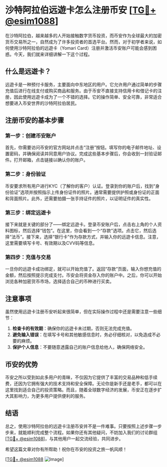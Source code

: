 # 沙特阿拉伯远遊卡怎么注册币安 [[TG💪+ @esim1088](https://t.me/s/esim1088)]

在沙特阿拉伯，越来越多的人开始接触数字货币投资，而币安作为全球最大的加密货币交易所之一，自然成为了许多投资者的首选平台。然而，对于初学者来说，如何使用沙特阿拉伯的远遊卡（Yomari Card）注册并激活币安账户可能会感到困惑。今天，我们就来详细讲解一下这个过程。

## 什么是远遊卡？

远遊卡是一种预付卡服务，主要面向中东地区的用户。它允许用户通过简单的步骤充值后进行在线支付或购买商品和服务。由于币安不直接支持信用卡和借记卡的注册，因此使用远遊卡成为了一个不错的选择。它的操作简单、安全可靠，非常适合想要进入币安世界的沙特阿拉伯居民。

## 注册币安的基本步骤

### 第一步：创建币安账户

首先，你需要访问币安的官方网站并点击“注册”按钮。填写你的电子邮件地址、设置密码，并确保阅读并同意用户协议。完成这些基本步骤后，你会收到一封验证邮件。打开邮箱，点击链接以确认你的账户。

### 第二步：身份验证

币安要求所有用户进行KYC（了解你的客户）认证。登录到你的账户后，找到“身份验证”选项并按照指示上传身份证件的照片。通常需要提供护照或身份证的正面和背面照片。此外，还需要拍摄一张手持证件的照片，以证明证件的真实性。

### 第三步：绑定远遊卡

接下来就是关键的部分了——绑定远遊卡。登录币安账户后，点击右上角的个人资料图标，然后选择“钱包”。在这里，你会看到一个“存款”选项。点击它，然后选择“法币”。接下来，选择“银行卡”作为存款方式，并输入你的远遊卡信息。注意，这里需要填写卡号、有效期以及CVV码等信息。

### 第四步：充值与交易

一旦你的远遊卡成功绑定，就可以开始充值了。返回“存款”页面，输入你想充值的金额，然后按照提示完成支付。币安会将资金存入你的账户中。之后，你可以开始浏览各种加密货币市场，选择适合自己的币种进行买卖。

## 注意事项

虽然使用远遊卡注册币安听起来很简单，但在实际操作过程中还是需要注意一些细节：

1. **检查卡的有效期**：确保你的远遊卡未过期，否则无法完成充值。
2. **避免输入错误**：在填写卡号和其他敏感信息时，务必仔细核对，以免造成不必要的麻烦。
3. **保护个人信息**：不要随意透露自己的账户信息给他人，确保网络安全。

## 币安的优势

币安之所以受到如此多用户的青睐，不仅因为它提供了丰富的交易品种和低手续费，还因为它拥有强大的技术支持和安全保障。无论你是新手还是老手，都可以在这里找到适合自己的投资策略。而且，随着全球数字经济的发展，币安正在逐步扩大其影响力，为更多用户提供便利的服务。

## 结语

总之，使用沙特阿拉伯的远遊卡注册币安并不是一件难事。只要按照上述步骤一步步来，就能顺利完成整个流程。如果你还有其他疑问，不妨加入我们的讨论群组[[TG💪+ @esim1088](https://t.me/s/esim1088)]，与其他用户一起交流经验，共同进步。

希望这篇文章对你有所帮助！祝你在币安的投资之旅一帆风顺！

[[TG💪+ @esim1088](https://t.me/s/esim1088) ![Image](https://i.postimg.cc/4NQfJmqS/Snipaste-2025-05-13-00-14-12.png)]